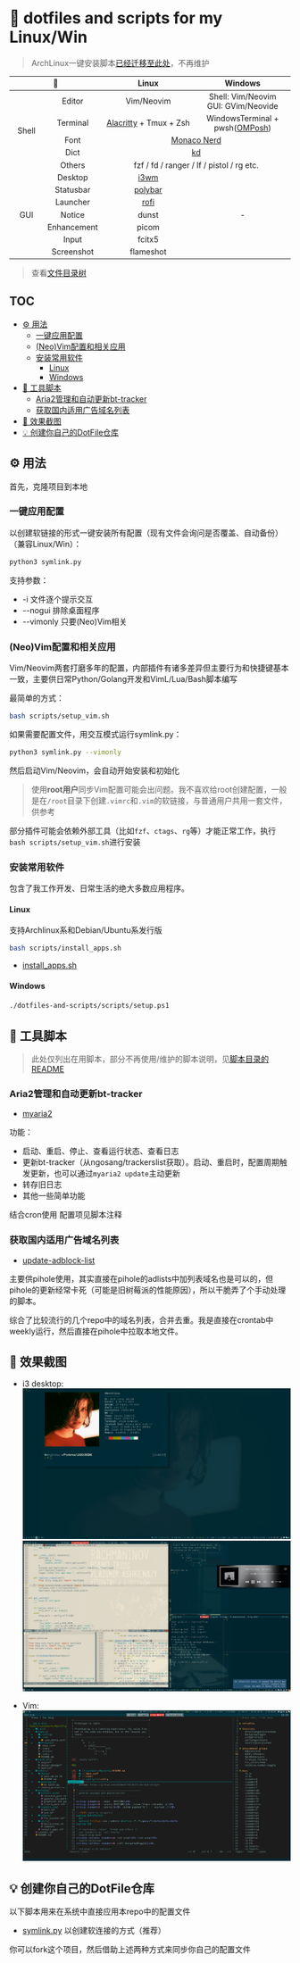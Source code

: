 # 🐝 dotfiles and scripts for my Linux/Win

> ArchLinux一键安装脚本[已经迁移至此处](https://github.com/Karmenzind/arch-installation-scripts)，不再维护

<table>
	<colgroup align="center">
    <col width="50" align="center"></col>
    <col width="70" align="center"></col>
		<col span="2" width="180" align="center"></col>
	</colgroup>
  <thead>
    <tr>
      <th colspan=2>🎨</th>
      <th>Linux</th>
      <th>Windows</th>
    </tr>
  </thead>
  <tbody>
    <tr>
      <td align="center" rowspan="5" width="50">Shell</td>
      <td align="center" >Editor</td>
      <td align="center">Vim/Neovim</td>
      <td align="center">Shell: Vim/Neovim<br>GUI: GVim/Neovide</td>
    </tr>
    <tr>
      <td align="center">Terminal</td>
      <td align="center">
        <a href="https://github.com/alacritty/alacritty">Alacritty</a> + Tmux + Zsh
      </td align="center">
      <td align="center">WindowsTerminal + pwsh(<a href="ohmyposh.dev">OMPosh</a>)</td>
    </tr>
    <tr>
      <td align="center" >Font</td>
      <td align="center" colspan="2">
        <a href="https://github.com/Karmenzind/monaco-nerd-fonts">Monaco Nerd</a>
      </td align="center">
    </tr>
    <tr>
      <td align="center" >Dict</td>
      <td align="center" colspan="2"><a href="https://github.com/Karmenzind/kd">kd</a></td>
    </tr>
    <tr>
      <td align="center" >Others</td>
      <td align="center" colspan="2">fzf / fd / ranger / lf / pistol / rg  etc.</td>
    </tr>
    <tr>
      <td align="center" rowspan="7" width="50">GUI</td>
      <td align="center">Desktop</td>
      <td align="center"><a href="https://i3wm.org">i3wm</a></td>
      <td align="center" rowspan="7">-</td>
    </tr>
    <tr>
      <td align="center">Statusbar</td>
      <td align="center"><a href="https://github.com/polybar/polybar">polybar</a></td>
    </tr>
    <tr>
      <td align="center">Launcher</td>
      <td align="center"><a href="https://github.com/davatorium/rofi">rofi</a></td>
    </tr>
    <tr>
      <td align="center">Notice</td>
      <td align="center">dunst</td>
    </tr>
    <tr>
      <td align="center">Enhancement</td>
      <td align="center">picom</td>
    </tr>
    <tr>
      <td align="center">Input</td>
      <td align="center">fcitx5</td>
    </tr>
    <tr>
      <td align="center">Screenshot</td>
      <td align="center">flameshot</td>
    </tr>
  </tbody>
</table>

> 查看[文件目录树](./TREE.md)

## TOC

<!-- vim-markdown-toc GFM -->

* [:gear: 用法](#gear-用法)
    * [一键应用配置](#一键应用配置)
    * [(Neo)Vim配置和相关应用](#neovim配置和相关应用)
    * [安装常用软件](#安装常用软件)
        * [Linux](#linux)
        * [Windows](#windows)
* [:toolbox: 工具脚本](#toolbox-工具脚本)
    * [Aria2管理和自动更新bt-tracker](#aria2管理和自动更新bt-tracker)
    * [获取国内适用广告域名列表](#获取国内适用广告域名列表)
* [:eyes: 效果截图](#eyes-效果截图)
* [:bulb: 创建你自己的DotFile仓库](#bulb-创建你自己的dotfile仓库)

<!-- vim-markdown-toc -->

## :gear: 用法

首先，克隆项目到本地

### 一键应用配置

以创建软链接的形式一键安装所有配置（现有文件会询问是否覆盖、自动备份）（兼容Linux/Win）：

```bash
python3 symlink.py
```

支持参数：
- -i 文件逐个提示交互
- --nogui 排除桌面程序
- --vimonly 只要(Neo)Vim相关

### (Neo)Vim配置和相关应用

Vim/Neovim两套打磨多年的配置，内部插件有诸多差异但主要行为和快捷键基本一致，主要供日常Python/Golang开发和VimL/Lua/Bash脚本编写

最简单的方式：

```bash
bash scripts/setup_vim.sh
```

如果需要配置文件，用交互模式运行symlink.py：

```bash
python3 symlink.py --vimonly
```

然后启动Vim/Neovim，会自动开始安装和初始化

> 使用**root用户**同步Vim配置可能会出问题。我不喜欢给root创建配置，一般是在`/root`目录下创建`.vimrc`和`.vim`的软链接，与普通用户共用一套文件，供参考


部分插件可能会依赖外部工具（比如`fzf`、`ctags`、`rg`等）才能正常工作，执行`bash scripts/setup_vim.sh`进行安装

### 安装常用软件

包含了我工作开发、日常生活的绝大多数应用程序。

#### Linux

支持Archlinux系和Debian/Ubuntu系发行版

```bash
bash scripts/install_apps.sh
```

- [install_apps.sh](./scripts/install_apps.sh)

#### Windows

```bash
./dotfiles-and-scripts/scripts/setup.ps1
```

## :toolbox: 工具脚本

> 此处仅列出在用脚本，部分不再使用/维护的脚本说明，见[脚本目录的README](./scripts/deprecated/README.md)

### Aria2管理和自动更新bt-tracker

- [myaria2](./local_bin/myaria2)

功能：
- 启动、重启、停止、查看运行状态、查看日志
- 更新bt-tracker（从ngosang/trackerslist获取）。启动、重启时，配置周期触发更新，也可以通过`myaria2 update`主动更新
- 转存旧日志
- 其他一些简单功能

结合cron使用
配置项见脚本注释

### 获取国内适用广告域名列表

- [update-adblock-list](./scripts/tools/update-adblock-list.sh)

主要供pihole使用，其实直接在pihole的adlists中加列表域名也是可以的，但pihole的更新经常卡死（可能是旧树莓派的性能原因），所以干脆弄了个手动处理的脚本。

综合了比较流行的几个repo中的域名列表，合并去重。我是直接在crontab中weekly运行，然后直接在pihole中拉取本地文件。

## :eyes: 效果截图

- i3 desktop:
    ![](https://raw.githubusercontent.com/Karmenzind/i/master/dotfiles-and-scripts/float.png)
    ![](https://raw.githubusercontent.com/Karmenzind/i/master/dotfiles-and-scripts/desktop.png)

- Vim:
    ![](https://raw.githubusercontent.com/Karmenzind/i/master/dotfiles-and-scripts/vim.png)

<!-- ![](https://raw.githubusercontent.com/Karmenzind/i/master/dotfiles-and-scripts/vim_goyo.png) -->

## :bulb: 创建你自己的DotFile仓库

以下脚本用来在系统中直接应用本repo中的配置文件

- [symlink.py](./symlink.py) 以创建软连接的方式（推荐）

你可以fork这个项目，然后借助上述两种方式来同步你自己的配置文件
